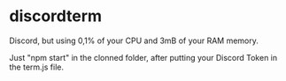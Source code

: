 # discordterm
Discord, but using 0,1% of your CPU and 3mB of your RAM memory.

Just "npm start" in the clonned folder, after putting your Discord Token in the term.js file.
